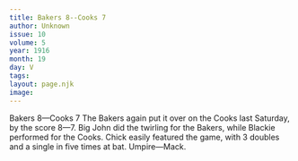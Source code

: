 ```yaml
---
title: Bakers 8--Cooks 7
author: Unknown
issue: 10
volume: 5
year: 1916
month: 19
day: V
tags:
layout: page.njk
image:
---
```

Bakers 8—Cooks 7      The Bakers again put it over on the Cooks last Saturday, by the score 8—7.   Big John did the twirling for the Bakers, while Blackie performed for the Cooks.   Chick easily featured the game, with 3 doubles and a single in five times at bat.   Umpire—Mack.   


